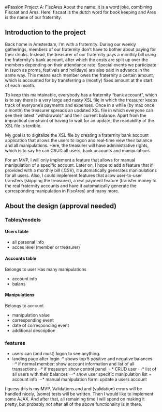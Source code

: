 #Passion Project A: FiscAres
About the name: it is a word joke, combining Fiscaat and Ares. Here, fiscaat is the dutch word for book keeping and Ares is the name of our fraternity.

## Introduction to the project

Back home in Amsterdam, I'm with a fraternity. During our weekly gatherings, members of our fraternity don't have to bother about paying for their drinks. Instead, the treasurer of our fraternity pays a monthly bill using the fraternity's bank account, after which the costs are split up over the members depending on their attendance rate. Special events we participate in (such as proms, festivals and holidays) are also paid in advance in the same way. This means each member owes the fraternity a certain amount, which is accounted for by transferring a (mostly) fixed amount at the start of each month.

To keep this maintainable, everybody has a fraternity “bank account”, which is to say there is a very large and nasty XSL file in which the treasurer keeps track of everyone’s payments and expenses. Once in a while (by max once a month) the treasurer spreads an updated XSL file in which everyone can see their latest “withdrawals” and their current balance. Apart from the impractical constraint of having to wait for an update, the readability of the XSL file is terrible.

My goal is to digitalize the XSL file by creating a fraternity bank account application that allows the users to logon and real-time view their balance and all manipulations. Here, the treasurer will have administrative rights, which is to say he can CRUD all users, bank accounts and manipulations. 

For an MVP, I will only implement a feature that allows for manual manipulation of a specific account. Later on, I hope to add a feature that if provided with a monthly bill (.CSV), it automatically generates manipulations for all users. Also, I could implement features that allow user-to-user transfers (skipping the treasurer), a real payment feature (transfer money to the real fraternity accounts and have it automatically generate the corresponding manipulation in FiscAres) and many more.

## About the design (approval needed)

### Tables/models

#### Users table

* all personal info
* acces level (member or treasurer)

#### Accounts table

Belongs to user
Has many manipulations

* account info
* balans


#### Manipulations

Belongs to account

* manipulation value
* corresponding event
* date of corresponding event
* additional description


### features

* users can (and must) logon to see anything. 
* landing page after login
⋅* shows top 5 positive and negative balances 
⋅⋅* if normal member: show account information and list of all transactions
⋅⋅* if treasurer: show control panel
⋅⋅⋅* CRUD user
⋅⋅⋅* list of all users with their balances
⋅⋅⋅* show user specific manipulation list + account info
⋅⋅⋅* manual manipulation form: update a users account

I guess this is my MVP. Validations and and (validation) errors will be handled nicely, (some) tests will be written. Then I would like to implement some AJAX, And after that, all remaining time I will spend on making it pretty, but probably not after all of the above functionality is in there.

